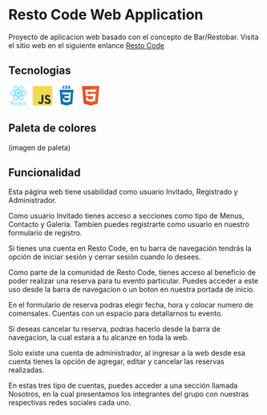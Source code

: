 <h1>Resto Code Web Application</h1>
<p>Proyecto de aplicacion web basado con el concepto de Bar/Restobar. Visita el sitio web en el siguiente enlance <a href="https://restocode.netlify.app/" target="_blank">Resto Code</a></p>

<h2>Tecnologias</h2>
<div>
  <img src="https://github.com/devicons/devicon/blob/master/icons/react/react-original-wordmark.svg" title="React" alt="React" width="40" height="40"/>&nbsp;
  <img src="https://github.com/devicons/devicon/blob/master/icons/javascript/javascript-original.svg" title="JavaScript" alt="JavaScript" width="40" height="40"/>&nbsp;
   <img src="https://github.com/devicons/devicon/blob/master/icons/css3/css3-plain-wordmark.svg"  title="CSS3" alt="CSS" width="40" height="40"/>&nbsp;
  <img src="https://github.com/devicons/devicon/blob/master/icons/html5/html5-original.svg" title="HTML5" alt="HTML" width="40" height="40"/>&nbsp;
</div>
<h2>Paleta de colores</h2>
<p>(imagen de paleta)</p>
<h2>Funcionalidad</h2>
<p>Esta página web tiene usabilidad como usuario Invitado, Registrado y Administrador.</p>
<p>Como usuario Invitado tienes acceso a secciones como tipo de Menus, Contacto y Galeria. Tambien puedes registrarte como usuario en nuestro formulario de registro.</p>

<p>Si tienes una cuenta en Resto Code, en tu barra de navegación tendrás la opción de iniciar sesión y cerrar sesión cuando lo desees.</p>

<p>Como parte de la comunidad de Resto Code, tienes acceso al beneficio de poder realizar una reserva para tu evento particular. Puedes acceder a este uso desde la barra de navegacion o un boton en nuestra portada de inicio.</p>

<p>En el formulario de reserva podras elegir fecha, hora y colocar numero de comensales. Cuentas con un espacio para detallarnos tu evento. </p>
<p>Si deseas cancelar tu reserva, podras hacerlo desde la barra de navegacion, la cual estara a tu alcanze en toda la web.</p>

<p>Solo existe una cuenta de administrador, al ingresar a la web desde esa cuenta tienes la opción de agregar, editar y cancelar las reservas realizadas.</p>
<p>En estas tres tipo de cuentas, puedes acceder a una sección llamada Nosotros, en la cual presentamos los integrantes del grupo con nuestras respectivas redes sociales cada uno.</p>
